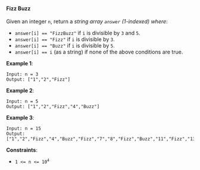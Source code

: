 #### Fizz Buzz

Given an integer `n`, return a _string array `answer` (1-indexed) where_:

* `answer[i] == "FizzBuzz"` if `i` is divisible by `3` and `5`.
* `answer[i] == "Fizz"` if `i` is divisible by `3`.
* `answer[i] == "Buzz"` if `i` is divisible by `5`.
* `answer[i] == i` (as a string) if none of the above conditions are true.

**Example 1**:

<pre><code>Input: n = 3
Output: ["1","2","Fizz"]
</code></pre>

**Example 2**:

<pre><code>Input: n = 5
Output: ["1","2","Fizz","4","Buzz"]
</code></pre>

**Example 3**:

<pre><code>Input: n = 15
Output: ["1","2","Fizz","4","Buzz","Fizz","7","8","Fizz","Buzz","11","Fizz","13","14","FizzBuzz"]
</code></pre>

**Constraints**:

* <code>1 <= n <= 10<sup>4</sup></code>
